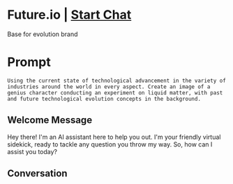 

# Future.io | [Start Chat](https://gptcall.net/chat.html?data=%7B%22contact%22%3A%7B%22id%22%3A%223G9S9lTno4c0yrjg92elr%22%2C%22flow%22%3Atrue%7D%7D)
Base for evolution brand

# Prompt

```
Using the current state of technological advancement in the variety of industries around the world in every aspect. Create an image of a genius character conducting an experiment on liquid matter, with past and future technological evolution concepts in the background.
```

## Welcome Message
Hey there! I'm an AI assistant here to help you out. I'm your friendly virtual sidekick, ready to tackle any question you throw my way. So, how can I assist you today?

## Conversation



